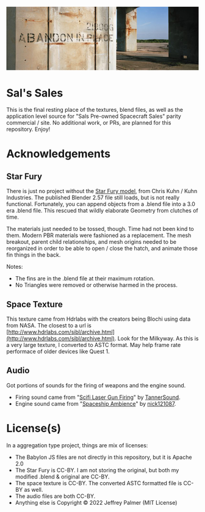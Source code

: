 ![](./images/abandon.jpg)
# Sal's Sales
This is the final resting place of the textures, blend files, as well as the application level source for "Sals Pre-owned Spacecraft Sales" parity commercial / site.  No additional work, or PRs, are planned for this repository.  Enjoy!

# Acknowledgements

## Star Fury
There is just no project without the [Star Fury model](https://www.blendswap.com/blends/view/73521), from Chris Kuhn / Kuhn Industries.  The published Blender 2.57 file still loads, but is not really functional. Fortunately, you can append objects from a .blend file into a 3.0 era .blend file.  This rescued that wildly elaborate Geometry from clutches of time.

The materials just needed to be tossed, though.  Time had not been kind to them.  Modern PBR materials were fashioned as a replacement.  The mesh breakout, parent child relationships, and mesh origins needed to be reorganized in order to be able to open / close the hatch, and animate those fin things in the back.

Notes:  
-	The fins are in the .blend file at their maximum rotation.
-	No Triangles were removed or otherwise harmed in the process.

## Space Texture
This texture came from Hdrlabs with the creators being Blochi using data from NASA.  The closest to a url is [http://www.hdrlabs.com/sibl/archive.html](http://www.hdrlabs.com/sibl/archive.html).  Look for the Milkyway.  As this is a very large texture, I converted to ASTC format.  May help frame rate performace of older devices like Quest 1.

## Audio
Got portions of sounds for the firing of weapons and the engine sound.

- Firing sound came from "[Scifi Laser Gun Firing](https://freesound.org/s/495054/)" by [TannerSound](https://freesound.org/people/TannerSound/).
- Engine sound came from "[Spaceship Ambience](https://freesound.org/s/234316/)" by [nick121087](https://freesound.org/people/nick121087/).

# License(s)
In a aggregation type project, things are mix of licenses:
- The Babylon JS files are not directly in this repository, but it is Apache 2.0
- The Star Fury is CC-BY.  I am not storing the original, but both my modified .blend & original are CC-BY.
- The space texture is CC-BY.  The converted ASTC formatted file is CC-BY as well.
- The audio files are both CC-BY.
- Anything else is Copyright © 2022 Jeffrey Palmer (MIT License)